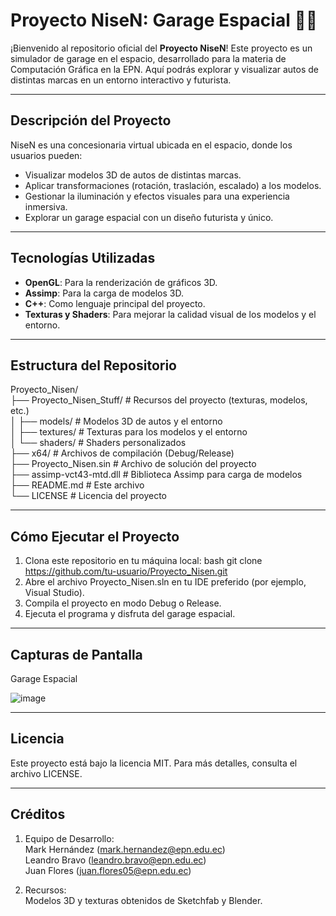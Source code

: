 # Proyecto NiseN: Garage Espacial 🚀🚗

¡Bienvenido al repositorio oficial del **Proyecto NiseN**! Este proyecto es un simulador de garage en el espacio, desarrollado para la materia de Computación Gráfica en la EPN. 
Aquí podrás explorar y visualizar autos de distintas marcas en un entorno interactivo y futurista.

---

## **Descripción del Proyecto**

NiseN es una concesionaria virtual ubicada en el espacio, donde los usuarios pueden:
- Visualizar modelos 3D de autos de distintas marcas.
- Aplicar transformaciones (rotación, traslación, escalado) a los modelos.
- Gestionar la iluminación y efectos visuales para una experiencia inmersiva.
- Explorar un garage espacial con un diseño futurista y único.

---

## **Tecnologías Utilizadas**

- **OpenGL**: Para la renderización de gráficos 3D.
- **Assimp**: Para la carga de modelos 3D.
- **C++**: Como lenguaje principal del proyecto.
- **Texturas y Shaders**: Para mejorar la calidad visual de los modelos y el entorno.

---

## **Estructura del Repositorio**

Proyecto_Nisen/  
├── Proyecto_Nisen_Stuff/ # Recursos del proyecto (texturas, modelos, etc.)   
│ ├── models/ # Modelos 3D de autos y el entorno  
│ ├── textures/ # Texturas para los modelos y el entorno  
│ └── shaders/ # Shaders personalizados  
├── x64/ # Archivos de compilación (Debug/Release)  
├── Proyecto_Nisen.sin # Archivo de solución del proyecto  
├── assimp-vct43-mtd.dll # Biblioteca Assimp para carga de modelos  
├── README.md # Este archivo  
└── LICENSE # Licencia del proyecto  

---

## **Cómo Ejecutar el Proyecto**

1. Clona este repositorio en tu máquina local:
   bash
   git clone https://github.com/tu-usuario/Proyecto_Nisen.git
2. Abre el archivo Proyecto_Nisen.sln en tu IDE preferido (por ejemplo, Visual Studio).
3. Compila el proyecto en modo Debug o Release.
4. Ejecuta el programa y disfruta del garage espacial.

---

## **Capturas de Pantalla**

Garage Espacial

![image](https://github.com/user-attachments/assets/69cf0222-2f94-4001-a533-d271fbf2ecdf)

---

## **Licencia**

Este proyecto está bajo la licencia MIT. Para más detalles, consulta el archivo LICENSE.

---

## **Créditos**

1. Equipo de Desarrollo:  
   Mark Hernández (mark.hernandez@epn.edu.ec)   
   Leandro Bravo (leandro.bravo@epn.edu.ec)   
   Juan Flores (juan.flores05@epn.edu.ec)

3. Recursos:  
   Modelos 3D y texturas obtenidos de Sketchfab y Blender.

   
